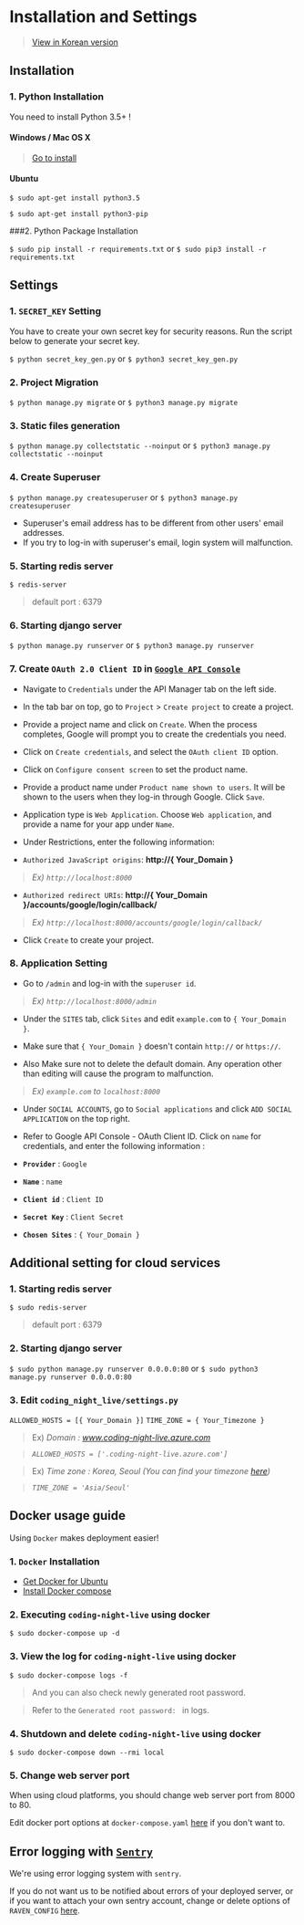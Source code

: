 # Installation and Settings

> [View in Korean version](https://github.com/dduk-ddak/coding-night-live/blob/master/docs/README.ko.md#서비스-이용해보기)

## Installation

### 1. Python Installation

You need to install Python 3.5+ !

#### Windows / Mac OS X
> [Go to install](https://www.python.org/)

#### Ubuntu

`$ sudo apt-get install python3.5`

`$ sudo apt-get install python3-pip`

###2. Python Package Installation

`$ sudo pip install -r requirements.txt` or `$ sudo pip3 install -r requirements.txt`

## Settings

### 1. `SECRET_KEY` Setting

You have to create your own secret key for security reasons. Run the script below to generate your secret key.

`$ python secret_key_gen.py` or `$ python3 secret_key_gen.py`

### 2. Project Migration

`$ python manage.py migrate` or `$ python3 manage.py migrate`

### 3. Static files generation

`$ python manage.py collectstatic --noinput` or `$ python3 manage.py collectstatic --noinput`

### 4. Create Superuser

`$ python manage.py createsuperuser` or `$ python3 manage.py createsuperuser`
* Superuser's email address has to be different from other users' email addresses. 
* If you try to log-in with superuser's email, login system will malfunction.

### 5. Starting redis server

`$ redis-server`

> default port : 6379

### 6. Starting django server

`$ python manage.py runserver` or `$ python3 manage.py runserver`

### 7. Create `OAuth 2.0 Client ID` in [`Google API Console`](https://console.developers.google.com)

* Navigate to `Credentials` under the API Manager tab on the left side.

* In the tab bar on top, go to `Project` > `Create project` to create a project.

* Provide a project name and click on `Create`. When the process completes, Google will prompt you to create the credentials you need.

* Click on `Create credentials`, and select the `OAuth client ID` option.

* Click on `Configure consent screen` to set the product name. 

* Provide a product name under `Product name shown to users`. It will be shown to the users when they log-in through Google. Click `Save`.

* Application type is `Web Application`. Choose `Web application`, and provide a name for your app under `Name`.

* Under Restrictions, enter the following information:

 - `Authorized JavaScript origins`: **http://{ Your_Domain }**
> _Ex) `http://localhost:8000`_

 - `Authorized redirect URIs`: **http://{ Your_Domain }/accounts/google/login/callback/**
> _Ex) `http://localhost:8000/accounts/google/login/callback/`_

* Click `Create` to create your project. 

### 8. Application Setting

* Go to `/admin` and log-in with the `superuser id`. 

> _Ex) `http://localhost:8000/admin`_

* Under the `SITES` tab, click `Sites` and edit `example.com` to `{ Your_Domain }`.

* Make sure that `{ Your_Domain }` doesn't contain `http://` or `https://`.

* Also Make sure not to delete the default domain. Any operation other than editing will cause the program to malfunction. 

> _Ex) `example.com` to `localhost:8000`_

* Under `SOCIAL ACCOUNTS`, go to `Social applications` and click `ADD SOCIAL APPLICATION` on the top right. 

* Refer to Google API Console - OAuth Client ID. Click on `name` for credentials, and enter the following information :

 - **`Provider`** : `Google`

 - **`Name`** : `name`

 - **`Client id`** : `Client ID`

 - **`Secret Key`** : `Client Secret`

 - **`Chosen Sites`** : `{ Your_Domain }`

## Additional setting for cloud services

### 1. Starting redis server

`$ sudo redis-server`

> default port : 6379

### 2. Starting django server

`$ sudo python manage.py runserver 0.0.0.0:80` or `$ sudo python3 manage.py runserver 0.0.0.0:80`

### 3. Edit `coding_night_live/settings.py`

`ALLOWED_HOSTS = [{ Your_Domain }]`
`TIME_ZONE = { Your_Timezone }`

> Ex)
> _*Domain* : *www.coding-night-live.azure.com*_

> _`ALLOWED_HOSTS = ['.coding-night-live.azure.com']`_

> Ex)
> _*Time zone* : *Korea, Seoul* (You can find your timezone [here](https://en.wikipedia.org/wiki/List_of_tz_database_time_zones))_

> _`TIME_ZONE = 'Asia/Seoul'`_

## Docker usage guide

Using `Docker` makes deployment easier!

### 1. `Docker` Installation

- [Get Docker for Ubuntu](https://docs.docker.com/engine/installation/linux/ubuntu/)
- [Install Docker compose](https://docs.docker.com/compose/install/)

### 2. Executing `coding-night-live` using docker

`$ sudo docker-compose up -d`

### 3. View the log for `coding-night-live` using docker

`$ sudo docker-compose logs -f`

> And you can also check newly generated root password.

> Refer to the `Generated root password: ` in logs.

### 4. Shutdown and delete `coding-night-live` using docker

`$ sudo docker-compose down --rmi local`

### 5. Change web server port

When using cloud platforms, you should change web server port from 8000 to 80.

Edit docker port options at `docker-compose.yaml` [here](https://github.com/dduk-ddak/coding-night-live/blob/master/docker-compose.yaml#L9) if you don't want to.

## Error logging with [`Sentry`](https://sentry.io)

We're using error logging system with `sentry`.

If you do not want us to be notified about errors of your deployed server, or if you want to attach your own sentry account, change or delete options of `RAVEN_CONFIG` [here](https://github.com/dduk-ddak/coding-night-live/blob/72e28592576bf4c26b85047c52cc4b177a61c213/coding_night_live/settings.py#L145).
